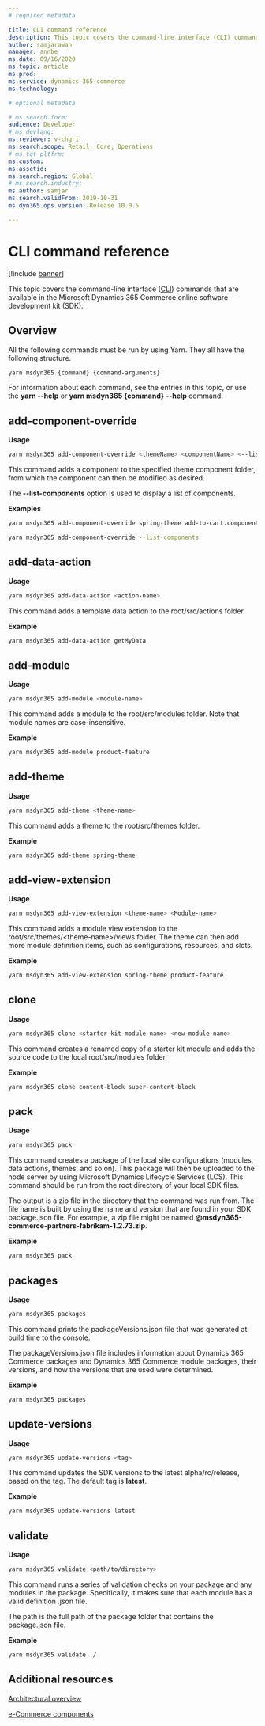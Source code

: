 ```yaml
---
# required metadata

title: CLI command reference
description: This topic covers the command-line interface (CLI) commands that are available in the Microsoft Dynamics 365 Commerce online software development kit (SDK).
author: samjarawan
manager: annbe
ms.date: 09/16/2020
ms.topic: article
ms.prod: 
ms.service: dynamics-365-commerce
ms.technology: 

# optional metadata

# ms.search.form: 
audience: Developer
# ms.devlang: 
ms.reviewer: v-chgri
ms.search.scope: Retail, Core, Operations
# ms.tgt_pltfrm: 
ms.custom: 
ms.assetid: 
ms.search.region: Global
# ms.search.industry: 
ms.author: samjar
ms.search.validFrom: 2019-10-31
ms.dyn365.ops.version: Release 10.0.5

---
```

# CLI command reference

[!include [banner](../includes/banner.md)]

This topic covers the command-line interface ([CLI](https://en.wikipedia.org/wiki/Command-line_interface)) commands that are available in the Microsoft Dynamics 365 Commerce online software development kit (SDK).

## Overview

All the following commands must be run by using Yarn. They all have the following structure.

```bash
yarn msdyn365 {command} {command-arguments}
```

For information about each command, see the entries in this topic, or use the **yarn --help** or **yarn msdyn365 {command} --help** command.


## add-component-override

**Usage**

``` bash
yarn msdyn365 add-component-override <themeName> <componentName> <--list-components>
```

This command adds a component to the specified theme component folder, from which the component can then be modified as desired. 

The **--list-components** option is used to display a list of components.

**Examples**

``` bash
yarn msdyn365 add-component-override spring-theme add-to-cart.component
```

``` bash
yarn msdyn365 add-component-override --list-components
```

## add-data-action

**Usage**

``` bash
yarn msdyn365 add-data-action <action-name>
```

This command adds a template data action to the root/src/actions folder.

**Example**

``` bash
yarn msdyn365 add-data-action getMyData
```

## add-module

**Usage**

``` bash
yarn msdyn365 add-module <module-name>
```

This command adds a module to the root/src/modules folder. Note that module names are case-insensitive. 

**Example**

``` bash
yarn msdyn365 add-module product-feature
```

## add-theme

**Usage**

``` bash
yarn msdyn365 add-theme <theme-name>
```

This command adds a theme to the root/src/themes folder.

**Example**

``` bash
yarn msdyn365 add-theme spring-theme
```

## add-view-extension

**Usage**

``` bash
yarn msdyn365 add-view-extension <theme-name> <Module-name>
```

This command adds a module view extension to the root/src/themes/\<theme-name\>/views folder. The theme can then add more module definition items, such as configurations, resources, and slots.

**Example**

``` bash
yarn msdyn365 add-view-extension spring-theme product-feature
```

## clone

**Usage**

``` bash
yarn msdyn365 clone <starter-kit-module-name> <new-module-name>
```

This command creates a renamed copy of a starter kit module and adds the source code to the local root/src/modules folder.

**Example**

``` bash
yarn msdyn365 clone content-block super-content-block
```

## pack

**Usage**

``` bash
yarn msdyn365 pack
```

This command creates a package of the local site configurations (modules, data actions, themes, and so on). This package will then be uploaded to the node server by using Microsoft Dynamics Lifecycle Services (LCS). This command should be run from the root directory of your local SDK files.

The output is a zip file in the directory that the command was run from. The file name is built by using the name and version that are found in your SDK package.json file. For example, a zip file might be named **\@msdyn365-commerce-partners-fabrikam-1.2.73.zip**.

**Example**

``` bash
yarn msdyn365 pack
```

## packages

**Usage**

```bash
yarn msdyn365 packages
```

This command prints the packageVersions.json file that was generated at build time to the console.

The packageVersions.json file includes information about Dynamics 365 Commerce packages and Dynamics 365 Commerce module packages, their versions, and how the versions that are used were determined.

**Example**

```bash
yarn msdyn365 packages
```

## update-versions

**Usage**

```bash
yarn msdyn365 update-versions <tag>
```

This command updates the SDK versions to the latest alpha/rc/release, based on the tag. The default tag is **latest**.

**Example**

```bash
yarn msdyn365 update-versions latest
```

## validate

**Usage**

```bash
yarn msdyn365 validate <path/to/directory>
```

This command runs a series of validation checks on your package and any modules in the package. Specifically, it makes sure that each module has a valid definition .json file.

The path is the full path of the package folder that contains the package.json file.

**Example**

```bash
yarn msdyn365 validate ./
```
## Additional resources

[Architectural overview](architectural-overview.md)

[e-Commerce components](ecommerce-components.md)

